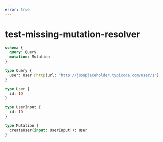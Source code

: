 ```yaml
---
error: true
---
```


# test-missing-mutation-resolver

```graphql @schema
schema {
  query: Query
  mutation: Mutation
}

type Query {
  user: User @http(url: "http://jsonplaceholder.typicode.com/user/1")
}

type User {
  id: ID
}

type UserInput {
  id: ID
}

type Mutation {
  createUser(input: UserInput!): User
}
```

